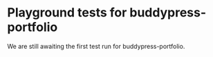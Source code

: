 # Playground tests for buddypress-portfolio
We are still awaiting the first test run for buddypress-portfolio.
